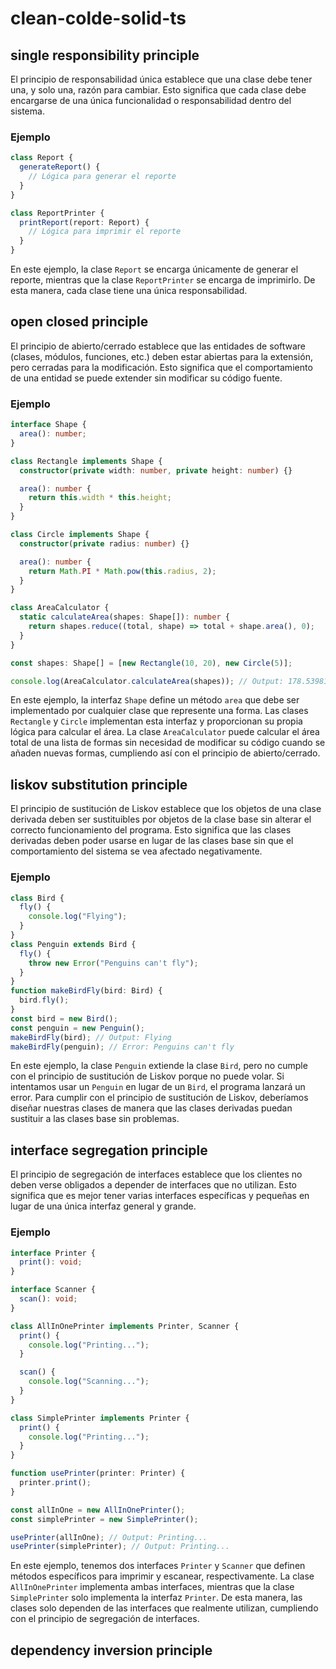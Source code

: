 # clean-colde-solid-ts

## single responsibility principle

El principio de responsabilidad única establece que una clase debe tener una, y solo una, razón para cambiar. Esto significa que cada clase debe encargarse de una única funcionalidad o responsabilidad dentro del sistema.

### Ejemplo

```typescript
class Report {
  generateReport() {
    // Lógica para generar el reporte
  }
}

class ReportPrinter {
  printReport(report: Report) {
    // Lógica para imprimir el reporte
  }
}
```

En este ejemplo, la clase `Report` se encarga únicamente de generar el reporte, mientras que la clase `ReportPrinter` se encarga de imprimirlo. De esta manera, cada clase tiene una única responsabilidad.

## open closed principle

El principio de abierto/cerrado establece que las entidades de software (clases, módulos, funciones, etc.) deben estar abiertas para la extensión, pero cerradas para la modificación. Esto significa que el comportamiento de una entidad se puede extender sin modificar su código fuente.

### Ejemplo

```typescript
interface Shape {
  area(): number;
}

class Rectangle implements Shape {
  constructor(private width: number, private height: number) {}

  area(): number {
    return this.width * this.height;
  }
}

class Circle implements Shape {
  constructor(private radius: number) {}

  area(): number {
    return Math.PI * Math.pow(this.radius, 2);
  }
}

class AreaCalculator {
  static calculateArea(shapes: Shape[]): number {
    return shapes.reduce((total, shape) => total + shape.area(), 0);
  }
}

const shapes: Shape[] = [new Rectangle(10, 20), new Circle(5)];

console.log(AreaCalculator.calculateArea(shapes)); // Output: 178.53981633974485
```

En este ejemplo, la interfaz `Shape` define un método `area` que debe ser implementado por cualquier clase que represente una forma. Las clases `Rectangle` y `Circle` implementan esta interfaz y proporcionan su propia lógica para calcular el área. La clase `AreaCalculator` puede calcular el área total de una lista de formas sin necesidad de modificar su código cuando se añaden nuevas formas, cumpliendo así con el principio de abierto/cerrado.

## liskov substitution principle

El principio de sustitución de Liskov establece que los objetos de una clase derivada deben ser sustituibles por objetos de la clase base sin alterar el correcto funcionamiento del programa. Esto significa que las clases derivadas deben poder usarse en lugar de las clases base sin que el comportamiento del sistema se vea afectado negativamente.

### Ejemplo

```typescript
class Bird {
  fly() {
    console.log("Flying");
  }
}
class Penguin extends Bird {
  fly() {
    throw new Error("Penguins can't fly");
  }
}
function makeBirdFly(bird: Bird) {
  bird.fly();
}
const bird = new Bird();
const penguin = new Penguin();
makeBirdFly(bird); // Output: Flying
makeBirdFly(penguin); // Error: Penguins can't fly
```

En este ejemplo, la clase `Penguin` extiende la clase `Bird`, pero no cumple con el principio de sustitución de Liskov porque no puede volar. Si intentamos usar un `Penguin` en lugar de un `Bird`, el programa lanzará un error. Para cumplir con el principio de sustitución de Liskov, deberíamos diseñar nuestras clases de manera que las clases derivadas puedan sustituir a las clases base sin problemas.


## interface segregation principle

El principio de segregación de interfaces establece que los clientes no deben verse obligados a depender de interfaces que no utilizan. Esto significa que es mejor tener varias interfaces específicas y pequeñas en lugar de una única interfaz general y grande.

### Ejemplo

```typescript
interface Printer {
  print(): void;
}

interface Scanner {
  scan(): void;
}

class AllInOnePrinter implements Printer, Scanner {
  print() {
    console.log("Printing...");
  }

  scan() {
    console.log("Scanning...");
  }
}

class SimplePrinter implements Printer {
  print() {
    console.log("Printing...");
  }
}

function usePrinter(printer: Printer) {
  printer.print();
}

const allInOne = new AllInOnePrinter();
const simplePrinter = new SimplePrinter();

usePrinter(allInOne); // Output: Printing...
usePrinter(simplePrinter); // Output: Printing...
```

En este ejemplo, tenemos dos interfaces `Printer` y `Scanner` que definen métodos específicos para imprimir y escanear, respectivamente. La clase `AllInOnePrinter` implementa ambas interfaces, mientras que la clase `SimplePrinter` solo implementa la interfaz `Printer`. De esta manera, las clases solo dependen de las interfaces que realmente utilizan, cumpliendo con el principio de segregación de interfaces.

## dependency inversion principle
